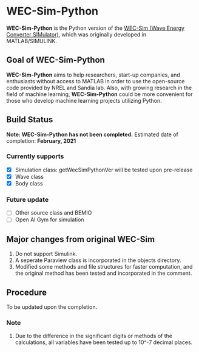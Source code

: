 # WEC-Sim-Python
**WEC-Sim-Python** is the Python version of the [WEC-Sim (Wave Energy Converter SIMulator)](https://github.com/WEC-Sim/WEC-Sim.git), which was originally developed in MATLAB/SIMULINK. 

## Goal of WEC-Sim-Python
**WEC-Sim-Python** aims to help researchers, start-up companies, and enthusiasts without access to MATLAB in order to use the open-source code provided by NREL and Sandia lab. Also, with growing research in the field of machine learning, **WEC-Sim-Python** could be more convenient for those who develop machine learning projects utilizing Python.

## Build Status
**Note: WEC-Sim-Python has not been completed.** Estimated date of completion: **February, 2021**
### Currently supports
- [x] Simulation class: getWecSimPythonVer will be tested upon pre-release
- [x] Wave class
- [x] Body class
### Future update
- [ ] Other source class and BEMIO 
- [ ] Open AI Gym for simulation

## Major changes from original WEC-Sim
1. Do not support Simulink.
2. A seperate Paraview class is incorporated in the objects directory.
3. Modified some methods and file structures for faster computation, and the original method has been tested and incorporated in the comment.

## Procedure
To be updated upon the completion.

### Note
1. Due to the difference in the significant digits or methods of the calculations, all variables have been tested up to 10^-7 decimal places.
